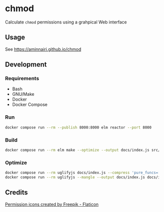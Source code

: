 # chmod

Calculate `chmod` permissions using a grahpical Web interface

## Usage

See https://aminnairi.github.io/chmod

## Development

### Requirements

- Bash
- GNU/Make
- Docker
- Docker Compose

### Run

```bash
docker compose run --rm --publish 8000:8000 elm reactor --port 8000
```

### Build

```bash
docker compose run --rm elm make --optimize --output docs/index.js src/Main.elm
```

### Optimize

```bash
docker compose run --rm uglifyjs docs/index.js --compress 'pure_funcs=[F2,F3,F4,F5,F6,F7,F8,F9,A2,A3,A4,A5,A6,A7,A8,A9],pure_getters,keep_fargs=false,unsafe_comps,unsafe' --output docs/index.js
docker compose run --rm uglifyjs --mangle --output docs/index.js docs/index.js
```

## Credits

<a href="https://www.flaticon.com/free-icons/permission" title="permission icons">Permission icons created by Freepik - Flaticon</a>
